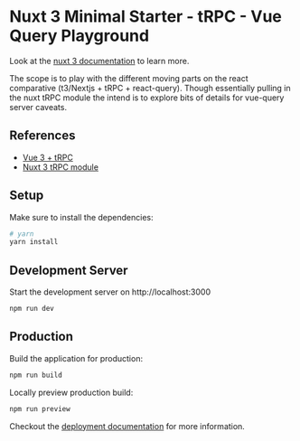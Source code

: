 # Nuxt 3 Minimal Starter - tRPC - Vue Query Playground

Look at the [nuxt 3 documentation](https://v3.nuxtjs.org) to learn more.

The scope is to play with the different moving parts on the react comparative (t3/Nextjs + tRPC + react-query). Though essentially pulling in the nuxt tRPC module the intend is to explore bits of details for vue-query server caveats.

## References

- [Vue 3 + tRPC](https://dev.to/alousilva/vue3-typescript-express-trpc-setup-example-2mlh)
- [Nuxt 3 tRPC module](https://github.com/wobsoriano/trpc-nuxt)

## Setup

Make sure to install the dependencies:

```bash
# yarn
yarn install

```

## Development Server

Start the development server on http://localhost:3000

```bash
npm run dev
```

## Production

Build the application for production:

```bash
npm run build
```

Locally preview production build:

```bash
npm run preview
```

Checkout the [deployment documentation](https://v3.nuxtjs.org/guide/deploy/presets) for more information.
